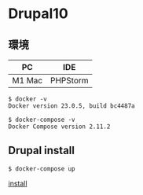 # Drupal10

## 環境

| PC     | IDE      |
|--------|----------|
| M1 Mac | PHPStorm |

```
$ docker -v
Docker version 23.0.5, build bc4487a

$ docker-compose -v
Docker Compose version 2.11.2
```

## Drupal install

```
$ docker-compose up
```

[install](http://localhost)